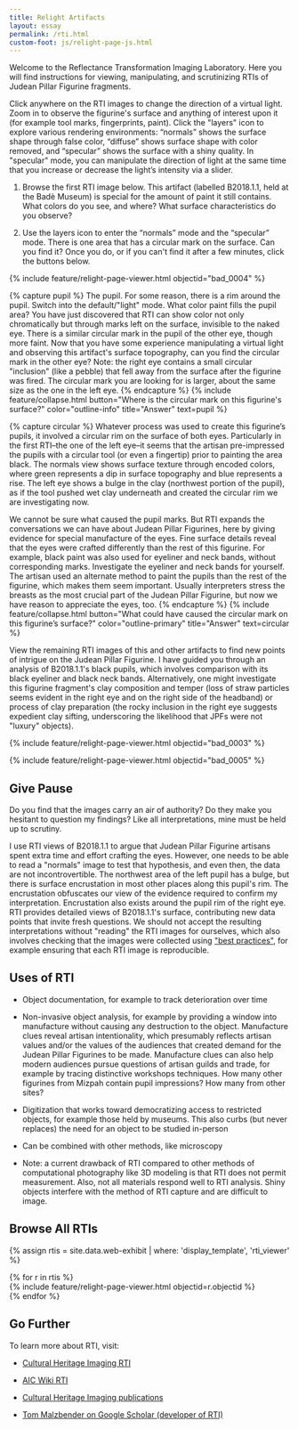 ```yaml
---
title: Relight Artifacts
layout: essay
permalink: /rti.html
custom-foot: js/relight-page-js.html
---
```


Welcome to the Reflectance Transformation Imaging Laboratory. Here you will find instructions for viewing, manipulating, and scrutinizing RTIs of Judean Pillar Figurine fragments.

Click anywhere on the RTI images to change the direction of a virtual light. Zoom in to observe the figurine's surface and anything of interest upon it (for example tool marks, fingerprints, paint). Click the "layers" icon to explore various rendering environments: “normals” shows the surface shape through false color, “diffuse” shows surface shape with color removed, and “specular” shows the surface with a shiny quality. In "specular" mode, you can manipulate the direction of light at the same time that you increase or decrease the light’s intensity via a slider.

1) Browse the first RTI image below. This artifact (labelled B2018.1.1, held at the Badè Museum) is special for the amount of paint it still contains. What colors do you see, and where? What surface characteristics do you observe?

2) Use the layers icon to enter the “normals” mode and the “specular” mode. There is one area that has a circular mark on the surface. Can you find it? Once you do, or if you can't find it after a few minutes, click the buttons below.

{% include feature/relight-page-viewer.html objectid="bad_0004" %}

{% capture pupil %}
The pupil. For some reason, there is a rim around the pupil. Switch into the default/"light" mode. What color paint fills the pupil area? You have just discovered that RTI can show color not only chromatically but through marks left on the surface, invisible to the naked eye. There is a similar circular mark in the pupil of the other eye, though more faint. Now that you have some experience manipulating a virtual light and observing this artifact's surface topography, can you find the circular mark in the other eye?  Note: the right eye contains a small circular "inclusion" (like a pebble) that fell away from the surface after the figurine was fired. The circular mark you are looking for is larger, about the same size as the one in the left eye.
{% endcapture %}
{% include feature/collapse.html button="Where is the circular mark on this figurine's surface?" color="outline-info" title="Answer" text=pupil %}

{% capture circular %}
Whatever process was used to create this figurine’s pupils, it involved a circular rim on the surface of both eyes. Particularly in the first RTI–the one of the left eye–it seems that the artisan pre-impressed the pupils with a circular tool (or even a fingertip) prior to painting the area black. The normals view shows surface texture through encoded colors, where green represents a dip in surface topography and blue represents a rise. The left eye shows a bulge in the clay (northwest portion of the pupil), as if the tool pushed wet clay underneath and created the circular rim we are investigating now.

We cannot be sure what caused the pupil marks. But RTI expands the conversations we can have about Judean Pillar Figurines, here by giving evidence for special manufacture of the eyes. Fine surface details reveal that the eyes were crafted differently than the rest of this figurine. For example, black paint was also used for eyeliner and neck bands, without corresponding marks. Investigate the eyeliner and neck bands for yourself. The artisan used an alternate method to paint the pupils than the rest of the figurine, which makes them seem important. Usually interpreters stress the breasts as the most crucial part of the Judean Pillar Figurine, but now we have reason to appreciate the eyes, too.
{% endcapture %}
{% include feature/collapse.html button="What could have caused the circular mark on this figurine’s surface?" color="outline-primary" title="Answer" text=circular %}

View the remaining RTI images of this and other artifacts to find new points of intrigue on the Judean Pillar Figurine. I have guided you through an analysis of B2018.1.1's black pupils, which involves comparison with its black eyeliner and black neck bands. Alternatively, one might investigate this figurine fragment's clay composition and temper (loss of straw particles seems evident in the right eye and on the right side of the headband) or process of clay preparation (the rocky inclusion in the right eye suggests expedient clay sifting, underscoring the likelihood that JPFs were not "luxury" objects).
   
{% include feature/relight-page-viewer.html objectid="bad_0003" %}

{% include feature/relight-page-viewer.html objectid="bad_0005" %}

## Give Pause

Do you find that the images carry an air of authority? Do they make you hesitant to question my findings? Like all interpretations, mine must be held up to scrutiny. 

I use RTI views of B2018.1.1 to argue that Judean Pillar Figurine artisans spent extra time and effort crafting the eyes. However, one needs to be able to read a "normals" image to test that hypothesis, and even then, the data are not incontrovertible. The northwest area of the left pupil has a bulge, but there is surface encrustation in most other places along this pupil's rim. The encrustation obfuscates our view of the evidence required to confirm my interpretation. Encrustation also exists around the pupil rim of the right eye. RTI provides detailed views of B2018.1.1's surface, contributing new data points that invite fresh questions. We should not accept the resulting interpretations without "reading" the RTI images for ourselves, which also involves checking that the images were collected using ["best practices"](https://culturalheritageimaging.org/What_We_Offer/Downloads/DLN/index.html), for example ensuring that each RTI image is reproducible.

## Uses of RTI

- Object documentation, for example to track deterioration over time

- Non-invasive object analysis, for example by providing a window into manufacture without causing any destruction to the object. Manufacture clues reveal artisan intentionality, which presumably reflects artisan values and/or the values of the audiences that created demand for the Judean Pillar Figurines to be made. Manufacture clues can also help modern audiences pursue questions of artisan guilds and trade, for example by tracing distinctive workshops techniques. How many other figurines from Mizpah contain pupil impressions? How many from other sites?

- Digitization that works toward democratizing access to restricted objects, for example those held by museums. This also curbs (but never replaces) the need for an object to be studied in-person

- Can be combined with other methods, like microscopy

- Note: a current drawback of RTI compared to other methods of computational photography like 3D modeling is that RTI does not permit measurement. Also, not all materials respond well to RTI analysis. Shiny objects interfere with the method of RTI capture and are difficult to image.

## Browse All RTIs

{% assign rtis = site.data.web-exhibit | where: 'display_template', 'rti_viewer' %}
<div class="row">{% for r in rtis %}
<div class="col-6 col-md-4">{% include feature/relight-page-viewer.html objectid=r.objectid %}</div>{% endfor %}
</div>

## Go Further

To learn more about RTI, visit:

- [Cultural Heritage Imaging RTI](https://culturalheritageimaging.org/Technologies/RTI/)

- [AIC Wiki RTI](https://www.conservation-wiki.com/wiki/Reflectance_Transformation_Imaging_(RTI))

- [Cultural Heritage Imaging publications](https://culturalheritageimaging.org/What_We_Do/Publications/)

- [Tom Malzbender on Google Scholar (developer of RTI)](https://scholar.google.com/citations?user=dQNRt2MAAAAJ&hl=en)
